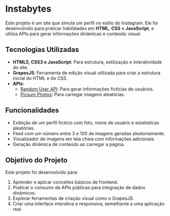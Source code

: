 # Instabytes

Este projeto é um site que simula um perfil no estilo do Instagram. Ele foi desenvolvido para praticar habilidades em **HTML**, **CSS** e **JavaScript**, e utiliza APIs para gerar informações dinâmicas e conteúdo visual.  

## Tecnologias Utilizadas  
- **HTML5, CSS3 e JavaScript**: Para estrutura, estilização e interatividade do site.  
- **GrapesJS**: Ferramenta de edição visual utilizada para criar a estrutura inicial do HTML e do CSS.  
- **APIs**:  
  - [Random User API](https://randomuser.me/api): Para gerar informações fictícias de usuários.  
  - [Picsum Photos](https://picsum.photos/1920/1080): Para carregar imagens aleatórias.  

## Funcionalidades  
- Exibição de um perfil fictício com foto, nome de usuário e estatísticas aleatórias.  
- Feed com um número entre 3 e 100 de imagens geradas aleatoriamente.
- Visualizador de imagens em tela cheia com informações adicionais.  
- Geração dinâmica de conteúdo ao carregar a página.  

## Objetivo do Projeto  
Este projeto foi desenvolvido para:  
1. Aprender e aplicar conceitos básicos de frontend.  
2. Praticar o consumo de APIs públicas para integração de dados dinâmicos.  
3. Explorar ferramentas de criação visual como o GrapesJS.  
4. Criar uma interface interativa e responsiva, semelhante a uma aplicação real.
